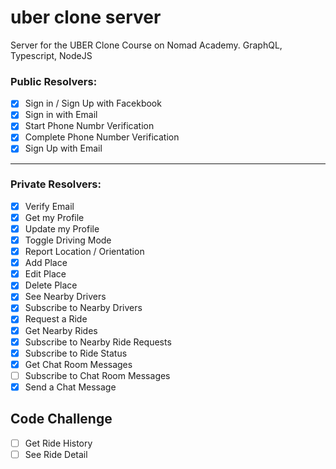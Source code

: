 # uber clone server
Server for the UBER Clone Course on Nomad Academy. GraphQL, Typescript, NodeJS

### Public Resolvers:

- [X] Sign in / Sign Up with Facekbook
- [X] Sign in with Email
- [X] Start Phone Numbr Verification
- [X] Complete Phone Number Verification
- [X] Sign Up with Email
---

### Private Resolvers:

- [X] Verify Email
- [X] Get my Profile
- [X] Update my Profile
- [X] Toggle Driving Mode
- [X] Report Location / Orientation
- [X] Add Place
- [X] Edit Place
- [X] Delete Place
- [X] See Nearby Drivers
- [X] Subscribe to Nearby Drivers
- [X] Request a Ride
- [X] Get Nearby Rides
- [X] Subscribe to Nearby Ride Requests
- [X] Subscribe to Ride Status
- [X] Get Chat Room Messages
- [ ] Subscribe to Chat Room Messages
- [X] Send a Chat Message

## Code Challenge

- [ ] Get Ride History
- [ ] See Ride Detail